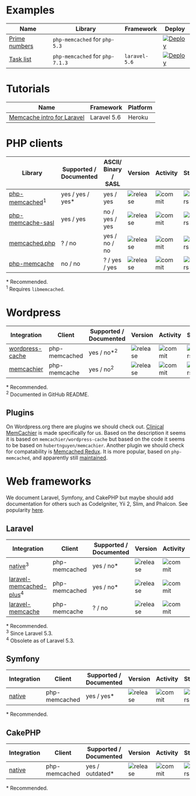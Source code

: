 # Examples

| Name | Library | Framework | Deploy |
| ---  | ---     | ---       | ---    |
| [Prime numbers](https://github.com/memcachier/examples-php) | `php-memcached` for `php-5.3` |  | [![Deploy](https://www.herokucdn.com/deploy/button.png)](https://heroku.com/deploy?template=https://github.com/memcachier/examples-php) |
| [Task list](https://github.com/memcachier/examples-laravel-heroku) | `php-memcached` for `php-7.1.3` | `laravel-5.6` | [![Deploy](https://www.herokucdn.com/deploy/button.png)](https://heroku.com/deploy?template=https://github.com/memcachier/examples-laravel-heroku) |

# Tutorials

| Name | Framework | Platform |
| ---  | ---       | ---      |
| [Memcache intro for Laravel](https://devcenter.heroku.com/articles/laravel-memcache) | Laravel 5.6 | Heroku |

# PHP clients

| Library | Supported / Documented | ASCII/ Binary / SASL | Version | Activity | Stars |
| ---     | ---                    | ---           | ---     | ---      | ---   |
| [php-memcached](https://github.com/php-memcached-dev/php-memcached)<sup>1</sup> | yes / yes / yes\* | yes / yes |  ![release](https://img.shields.io/github/release/php-memcached-dev/php-memcached.svg?maxAge=3600) | ![commit](https://img.shields.io/github/last-commit/php-memcached-dev/php-memcached/master.svg?maxAge=3600) | ![stars](https://img.shields.io/github/stars/php-memcached-dev/php-memcached.svg?style=social&maxAge=3600) |
| [php-memcache-sasl](https://github.com/memcachier/PHPMemcacheSASL) | yes / yes | no / yes / yes | ![release](https://img.shields.io/packagist/v/memcachier/php-memcache-sasl.svg?maxAge=3600) | ![commit](https://img.shields.io/github/last-commit/memcachier/PHPMemcacheSASL/master.svg?maxAge=3600) | ![stars](https://img.shields.io/github/stars/memcachier/PHPMemcacheSASL.svg?style=social&maxAge=3600) |
| [memcached.php](https://github.com/clickalicious/memcached-php) | ? / no | yes / no / no | ![release](https://img.shields.io/packagist/v/clickalicious/memcached.php.svg?maxAge=3600) | ![commit](https://img.shields.io/github/last-commit/clickalicious/memcached-php/master.svg?maxAge=3600) | ![stars](https://img.shields.io/github/stars/clickalicious/memcached-php.svg?style=social&maxAge=3600) |
| [php-memcache](https://github.com/tricky/php-memcache) | no / no | ? / yes / yes |   ![release](https://img.shields.io/github/release/tricky/php-memcache.svg?maxAge=3600) | ![commit](https://img.shields.io/github/last-commit/tricky/php-memcache/master.svg?maxAge=3600) | ![stars](https://img.shields.io/github/stars/tricky/php-memcache.svg?style=social&maxAge=3600) |

\* Recommended.  
<sup>1</sup> Requires `libmemcached`.  

# Wordpress

| Integration | Client | Supported / Documented | Version | Activity | Stars |
| ---                   | ---    | ---                    | ---     | ---      | ---   |
| [wordpress-cache](https://github.com/memcachier/wordpress-cache) | php-memcached | yes / no*<sup>2</sup> | ![release](https://img.shields.io/github/release/memcachier/wordpress-cache.svg?maxAge=3600) | ![commit](https://img.shields.io/github/last-commit/memcachier/wordpress-cache/master.svg?maxAge=3600) | ![stars](https://img.shields.io/github/stars/memcachier/wordpress-cache.svg?style=social&maxAge=3600) |
| [memcachier](https://github.com/hubertnguyen/memcachier) | php-memcache | yes / no<sup>2</sup> | ![release](https://img.shields.io/github/release/hubertnguyen/memcachier.svg?maxAge=3600) | ![commit](https://img.shields.io/github/last-commit/hubertnguyen/memcachier/master.svg?maxAge=3600) | ![stars](https://img.shields.io/github/stars/hubertnguyen/memcachier.svg?style=social&maxAge=3600) |

\* Recommended.  
<sup>2</sup> Documented in GitHub README.  

## Plugins

On Wordpress.org there are plugins we should check out. [Clinical MemCachier](https://wordpress.org/plugins/clinical-memcachier/) is made
specifically for us. Based on the description it seems it is based on
`memcachier/wordpress-cache` but based on the code it seems to be based on
`hubertnguyen/memcachier`. Another plugin we should check for compatability is
[Memcached Redux](https://wordpress.org/plugins/memcached-redux/). It is more
popular, based on `php-memcached`, and apparently still
[maintained](https://github.com/Ipstenu/memcached-redux).


# Web frameworks

We document Laravel, Symfony, and CakePHP but maybe should add documentation for others such as CodeIgniter, Yii 2, Slim, and Phalcon. See popularity
[here](http://www.timqian.com/star-history/#laravel/laravel&bcit-ci/CodeIgniter&symfony/symfony&zendframework/zendframework&phalcon/cphalcon&cakephp/cakephp&yiisoft/yii2&slimphp/Slim&fuel/fuel&bcosca/fatfree).

## Laravel

| Integration | Client | Supported / Documented | Version | Activity | Stars |
| ---         | ---    | ---                    | ---     | ---      | ---   |
| [native](https://github.com/laravel/laravel)<sup>3</sup> | php-memcached | yes / no* | ![release](https://img.shields.io/packagist/v/laravel/laravel.svg?maxAge=3600) | ![commit](https://img.shields.io/github/last-commit/laravel/laravel/master.svg?maxAge=3600) | ![stars](https://img.shields.io/github/stars/laravel/laravel.svg?style=social&maxAge=3600) |
| [laravel-memcached-plus](https://github.com/b3it/laravel-memcached-plus)<sup>4</sup> | php-memcached | yes / no* | ![release](https://img.shields.io/packagist/v/b3it/laravel-memcached-plus.svg?maxAge=3600) | ![commit](https://img.shields.io/github/last-commit/b3it/laravel-memcached-plus/master.svg?maxAge=3600) | ![stars](https://img.shields.io/github/stars/b3it/laravel-memcached-plus.svg?style=social&maxAge=3600) |
| [laravel-memcache](https://github.com/swiggles/laravel-memcache) | php-memcache | ? / no | ![release](https://img.shields.io/packagist/v/swiggles/memcache.svg?maxAge=3600) | ![commit](https://img.shields.io/github/last-commit/swiggles/laravel-memcache/master.svg?maxAge=3600) | ![stars](https://img.shields.io/github/stars/swiggles/laravel-memcache.svg?style=social&maxAge=3600) |

\* Recommended.  
<sup>3</sup> Since Laravel 5.3.  
<sup>4</sup> Obsolete as of Laravel 5.3.  

## Symfony

| Integration | Client | Supported / Documented | Version | Activity | Stars |
| ---         | ---    | ---                    | ---     | ---      | ---   |
| [native](https://github.com/symfony/symfony) | php-memcached | yes / yes* | ![release](https://img.shields.io/packagist/v/symfony/symfony.svg?maxAge=3600) | ![commit](https://img.shields.io/github/last-commit/symfony/symfony/master.svg?maxAge=3600) | ![stars](https://img.shields.io/github/stars/symfony/symfony.svg?style=social&maxAge=3600) |

\* Recommended.  

## CakePHP

| Integration | Client | Supported / Documented | Version | Activity | Stars |
| ---         | ---    | ---                    | ---     | ---      | ---   |
| [native](https://github.com/cakephp/cakephp) | php-memcached | yes / outdated* | ![release](https://img.shields.io/packagist/v/cakephp/cakephp.svg?maxAge=3600) | ![commit](https://img.shields.io/github/last-commit/cakephp/cakephp/master.svg?maxAge=3600) | ![stars](https://img.shields.io/github/stars/cakephp/cakephp.svg?style=social&maxAge=3600) |

\* Recommended.  
